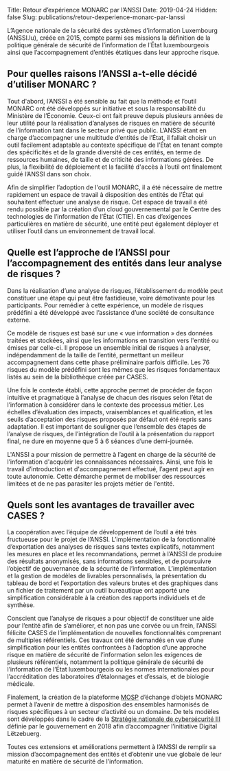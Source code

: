Title: Retour d’expérience MONARC par l’ANSSI
Date: 2019-04-24
Hidden: false
Slug: publications/retour-dexperience-monarc-par-lanssi

L’Agence nationale de la sécurité des systèmes d’information Luxembourg (ANSSI.lu), créée en 2015, compte parmi ses missions la définition de la politique générale de sécurité de l’information de l’État luxembourgeois ainsi que l’accompagnement d’entités étatiques dans leur approche risque.


## Pour quelles raisons l’ANSSI a-t-elle décidé d’utiliser MONARC ?

Tout d'abord, l’ANSSI a été sensible au fait que la méthode et l’outil MONARC ont été développés sur initiative et sous la responsabilité du Ministère de l’Économie. Ceux-ci ont fait preuve depuis plusieurs années de leur utilité pour la réalisation d’analyses de risques en matière de sécurité de l’information tant dans le secteur privé que public. L’ANSSI étant en charge d’accompagner une multitude d’entités de l’État, il fallait choisir un outil facilement adaptable au contexte spécifique de l’État en tenant compte des spécificités et de la grande diversité de ces entités, en terme de ressources humaines, de taille et de criticité des informations gérées. De plus, la flexibilité de déploiement et la facilité d'accès à l’outil ont finalement guidé l’ANSSI dans son choix.

Afin de simplifier l’adoption de l'outil MONARC, il a été nécessaire de mettre rapidement un espace de travail à disposition des entités de l’État qui souhaitent effectuer une analyse de risque. Cet espace de travail a été rendu possible par la création d’un cloud gouvernemental par le Centre des technologies de l’information de l’État (CTIE). En cas d’exigences particulières en matière de sécurité, une entité peut également déployer et utiliser l’outil dans un environnement de travail local.

## Quelle est l’approche de l’ANSSI pour l’accompagnement des entités dans leur analyse de risques ?

Dans la réalisation d’une analyse de risques, l’établissement du modèle peut constituer une étape qui peut être fastidieuse, voire démotivante pour les participants. Pour remédier à cette expérience, un modèle de risques prédéfini a été développé avec l’assistance d’une société de consultance externe.

Ce modèle de risques est basé sur une « vue information » des données traitées et stockées, ainsi que les informations en transition vers l'entité ou émises par celle-ci. Il propose un ensemble initial de risques à analyser, indépendamment de la taille de l’entité, permettant un meilleur accompagnement dans cette phase préliminaire parfois difficile. Les 76 risques du modèle prédéfini sont les mêmes que les risques fondamentaux listés au sein de la bibliothèque créée par CASES.

Une fois le contexte établi, cette approche permet de procéder de façon intuitive et pragmatique à l’analyse de chacun des risques selon l’état de l’information à considérer dans le contexte des processus métier. Les échelles d’évaluation des impacts, vraisemblances et qualification, et les seuils d’acceptation des risques proposés par défaut ont été repris sans adaptation.
Il est important de souligner que l’ensemble des étapes de l’analyse de risques, de l’intégration de l’outil à la présentation du rapport final, ne dure en moyenne que 5 à 6 séances d’une demi-journée.

L'ANSSI a pour mission de permettre à l’agent en charge de la sécurité de l’information d'acquérir les connaissances nécessaires. Ainsi, une fois le travail d’introduction et d'accompagnement effectué, l’agent peut agir en toute autonomie. Cette démarche permet de mobiliser des ressources limitées et de ne pas parasiter les projets métier de l'entité.

## Quels sont les avantages de travailler avec CASES ?

La coopération avec l’équipe de développement de l’outil a été très fructueuse pour le projet de l’ANSSI. L’implémentation de la fonctionnalité d’exportation des analyses de risques sans textes explicatifs, notamment les mesures en place et les recommandations, permet à l’ANSSI de produire des résultats anonymisés, sans informations sensibles, et de poursuivre l’objectif de gouvernance de la sécurité de l’information. L’implémentation et la gestion de modèles de livrables personnalisés, la présentation du tableau de bord et l’exportation des valeurs brutes et des graphiques dans un fichier de traitement par un outil bureautique ont apporté une simplification considérable à la création des rapports individuels et de synthèse.

Conscient que l’analyse de risques a pour objectif de constituer une aide pour l’entité afin de s’améliorer, et non pas une corvée ou un frein, l’ANSSI félicite CASES de l’implémentation de nouvelles fonctionnalités comprenant de multiples référentiels. Ces travaux ont été demandés en vue d’une simplification pour les entités confrontées à l’adoption d’une approche risque en matière de sécurité de l’information selon les exigences de plusieurs référentiels, notamment la politique générale de sécurité de l’information de l’État luxembourgeois ou les normes internationales pour l’accréditation des laboratoires d’étalonnages et d’essais, et de biologie médicale.

Finalement, la création de la plateforme [MOSP](https://www.monarc.lu/documentation/MOSP-documentation/) d’échange d’objets MONARC permet à l’avenir de mettre à disposition des ensembles harmonisés de risques spécifiques à un secteur d’activité ou un domaine. De tels modèles sont développés dans le cadre de la [Stratégie nationale de cybersécurité III](https://cybersecurite.public.lu/fr/publications/2018/strategie-nationale.html) définie par le gouvernement en 2018 afin d’accompagner l’initiative Digital Lëtzebuerg.

Toutes ces extensions et améliorations permettent à l’ANSSI de remplir sa mission d’accompagnement des entités et d’obtenir une vue globale de leur maturité en matière de sécurité de l’information.
